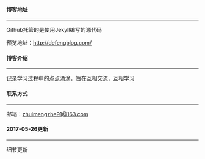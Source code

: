 #### 博客地址

---

Github托管的是使用Jekyll编写的源代码

预览地址：http://defengblog.com/

#### 博客介绍

---

记录学习过程中的点点滴滴，旨在互相交流，互相学习

#### 联系方式

---

邮箱：zhuimengzhe91@163.com

#### 2017-05-26更新

---

细节更新
